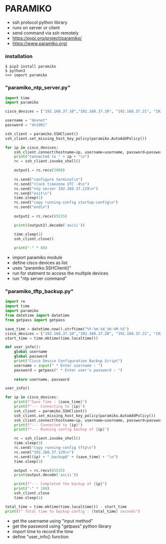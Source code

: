 # PARAMIKO
* ssh protocol python library
* runs on server or client
* send command via ssh remotely
* https://pypi.org/project/paramiko/
* https://www.paramiko.org/

### installation
    $ pip3 install paramiko
    $ python3
    >>> import paramiko

### "paramiko_ntp_server.py"

``` python
import time
import paramiko

cisco_devices = ["192.168.37.10","192.168.37.20", "192.168.37.21", "192.168.37.22", "192.168.37.23"]

username = "devnet"
password = "dn1001"

ssh_client = paramiko.SSHClient()
ssh_client.set_missing_host_key_policy(paramiko.AutoAddPolicy())

for ip in cisco_devices:
	ssh_client.connect(hostname=ip, username=username, password=password)
	print("Connected to " + ip + "\n")
	rc = ssh_client.invoke_shell()

	output1 = rc.recv(3000)
	
	rc.send("configure terminal\n")
	rc.send("clock timezone UTC -0\n")
	rc.send("ntp server 192.168.37.129\n")
	rc.send("exit\n")
	time.sleep(1)
	rc.send("copy running-config startup-config\n")
	rc.send("end\n")
	
	output2 = rc.recv(65535)

	print((output2).decode('ascii'))

	time.sleep(1)
	ssh_client.close()
  
	print("-" * 80)
```

* import paramiko module
* define cisco devices as list
* uses "paramiko.SSHClient()"
* run for statment to access the multiple devices
* run "ntp server command"

### "paramiko_tftp_backup.py"

``` python
import re
import time
import paramiko
from datetime import datetime
from getpass import getpass

save_time = datetime.now().strftime("%Y-%m-%d_%H-%M-%S")
cisco_devices = ["192.168.37.10","192.168.37.20", "192.168.37.21", "192.168.37.22", "192.168.37.23"]
start_time = time.mktime(time.localtime())

def user_info():       
	global username
	global password
	print("Cisco Device Configuration Backup Script")	
	username = input(" * Enter username : ")
	password = getpass(" * Enter user's password : ")
	
	return username, password

user_info()        

for ip in cisco_devices:
	print(f"Save Time : {save_time}")
	print(f"--- Connecting to {ip}") 
	ssh_client = paramiko.SSHClient()
	ssh_client.set_missing_host_key_policy(paramiko.AutoAddPolicy())
	ssh_client.connect(hostname=ip, username=username, password=password)
	print(f"--- Connected to {ip}")
	print(f"--- Running config backup of {ip}")

	rc = ssh_client.invoke_shell()
	time.sleep(3)
	rc.send("copy running-config tftp\n")
	rc.send("192.168.37.129\n")
	rc.send((ip) + ".backup@" + (save_time) + "\n")
	time.sleep(3)

	output = rc.recv(65535)
	print(output.decode('ascii'))

	print(f"--- Completed the backup of {ip}")
	print("-" * 100)
	ssh_client.close
	time.sleep(1)

total_time = time.mktime(time.localtime()) - start_time
print(f" Total time to backup config : {total_time} seconds")
```

* get the username using "input method"
* get the password using "getpass" python library
* import time to record the time
* define "user_info() function





